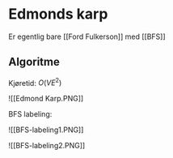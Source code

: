 # Edmonds karp

Er egentlig bare [[Ford Fulkerson]] med [[BFS]]

## Algoritme
Kjøretid: $O(VE^2)$

![[Edmond Karp.PNG]]

BFS labeling:

![[BFS-labeling1.PNG]]

![[BFS-labeling2.PNG]]